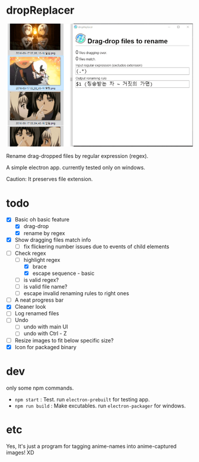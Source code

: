 # dropReplacer
![showcase](./doc/showcase.gif)

Rename drag-dropped files by regular expression (regex).

A simple electron app. currently tested only on windows.

Caution: It preserves file extension.

# todo
- [x] Basic oh basic feature
  - [x] drag-drop
  - [x] rename by regex
- [x] Show dragging files match info
  - [ ] fix flickering number issues due to events of child elements
- [ ] Check regex
  - [ ] highlight regex
    - [x] brace
    - [x] escape sequence - basic
  - [ ] is valid regex?
  - [ ] is valid file name?
  - [ ] escape invalid renaming rules to right ones
- [ ] A neat progress bar
- [x] Cleaner look
- [ ] Log renamed files
- [ ] Undo
  - [ ] undo with main UI
  - [ ] undo with Ctrl - Z
- [ ] Resize images to fit below specific size?
- [x] Icon for packaged binary

# dev

only some npm commands.

- `npm start` : Test. run `electron-prebuilt` for testing app.
- `npm run build` : Make excutables. run `electron-packager` for windows.

# etc

Yes, It's just a program for tagging anime-names into anime-captured images! XD
